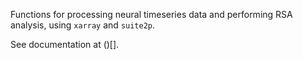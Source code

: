 Functions for processing neural timeseries data and performing RSA analysis, using `xarray` and `suite2p`.

See documentation at ()[].

